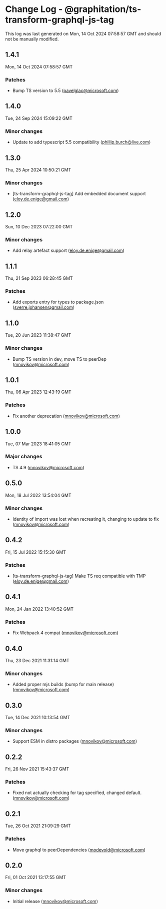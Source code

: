 # Change Log - @graphitation/ts-transform-graphql-js-tag

This log was last generated on Mon, 14 Oct 2024 07:58:57 GMT and should not be manually modified.

<!-- Start content -->

## 1.4.1

Mon, 14 Oct 2024 07:58:57 GMT

### Patches

- Bump TS version to 5.5 (pavelglac@microsoft.com)

## 1.4.0

Tue, 24 Sep 2024 15:09:22 GMT

### Minor changes

- Update to add typescript 5.5 compatibility (phillip.burch@live.com)

## 1.3.0

Thu, 25 Apr 2024 10:50:21 GMT

### Minor changes

- [ts-transform-graphql-js-tag] Add embedded document support (eloy.de.enige@gmail.com)

## 1.2.0

Sun, 10 Dec 2023 07:22:00 GMT

### Minor changes

- Add relay artefact support (eloy.de.enige@gmail.com)

## 1.1.1

Thu, 21 Sep 2023 06:28:45 GMT

### Patches

- Add exports entry for types to package.json (sverre.johansen@gmail.com)

## 1.1.0

Tue, 20 Jun 2023 11:38:47 GMT

### Minor changes

- Bump TS version in dev, move TS to peerDep (mnovikov@microsoft.com)

## 1.0.1

Thu, 06 Apr 2023 12:43:19 GMT

### Patches

- Fix another deprecation (mnovikov@microsoft.com)

## 1.0.0

Tue, 07 Mar 2023 18:41:05 GMT

### Major changes

- TS 4.9 (mnovikov@microsoft.com)

## 0.5.0

Mon, 18 Jul 2022 13:54:04 GMT

### Minor changes

- Identity of import was lost when recreating it, changing to update to fix (mnovikov@microsoft.com)

## 0.4.2

Fri, 15 Jul 2022 15:15:30 GMT

### Patches

- [ts-transform-graphql-js-tag] Make TS req compatible with TMP (eloy.de.enige@gmail.com)

## 0.4.1

Mon, 24 Jan 2022 13:40:52 GMT

### Patches

- Fix Webpack 4 compat (mnovikov@microsoft.com)

## 0.4.0

Thu, 23 Dec 2021 11:31:14 GMT

### Minor changes

- Added proper mjs builds (bump for main release) (mnovikov@microsoft.com)

## 0.3.0

Tue, 14 Dec 2021 10:13:54 GMT

### Minor changes

- Support ESM in distro packages (mnovikov@microsoft.com)

## 0.2.2

Fri, 26 Nov 2021 15:43:37 GMT

### Patches

- Fixed not actually checking for tag specified, changed default. (mnovikov@microsoft.com)

## 0.2.1

Tue, 26 Oct 2021 21:09:29 GMT

### Patches

- Move graphql to peerDependencies (modevold@microsoft.com)

## 0.2.0

Fri, 01 Oct 2021 13:17:55 GMT

### Minor changes

- Initial release (mnovikov@microsoft.com)
